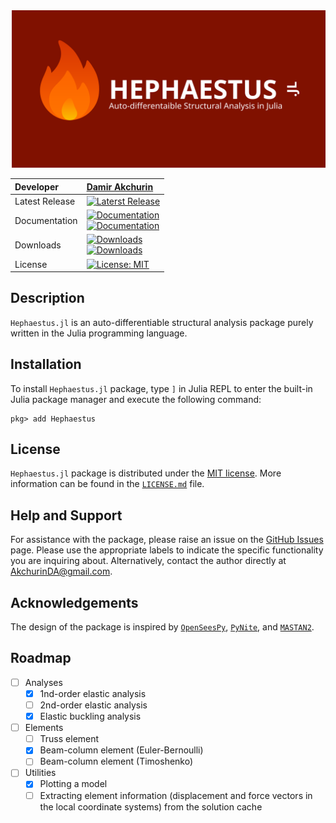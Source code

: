 <img src="docs/src/assets/social-preview.svg" alt="Hephaestus.jl">

<div align = "center">

  | Developer | [Damir Akchurin](https://scholar.google.com/citations?user=chYaDcIAAAAJ&hl=en) |
  | :--- | :--- |
  | Latest Release | [![Laterst Release](https://juliahub.com/docs/General/Hephaestus/0.1.0/version.svg)](https://juliahub.com/ui/Packages/General/Hephaestus) |
  | Documentation | [![Documentation](https://img.shields.io/badge/Documentation-Stable-blue.svg)](https://AkchurinDA.github.io/Hephaestus.jl/stable) <br> [![Documentation](https://img.shields.io/badge/Documentation-Dev-blue.svg)](https://AkchurinDA.github.io/Hephaestus.jl/dev) |
  | Downloads | [![Downloads](https://img.shields.io/badge/dynamic/json?url=http%3A%2F%2Fjuliapkgstats.com%2Fapi%2Fv1%2Ftotal_downloads%2FHephaestus&query=total_requests&label=Total)](http://juliapkgstats.com/pkg/Hephaestus) <br> [![Downloads](https://img.shields.io/badge/dynamic/json?url=http%3A%2F%2Fjuliapkgstats.com%2Fapi%2Fv1%2Fmonthly_downloads%2FHephaestus&query=total_requests&label=Monthly&suffix=%2FMonth)](http://juliapkgstats.com/pkg/Hephaestus) |
  | License | [![License: MIT](https://img.shields.io/badge/License-MIT-yellow.svg)](https://github.com/AkchurinDA/Hephaestus.jl/blob/main/LICENSE.md) |

</div>

## Description

`Hephaestus.jl` is an auto-differentiable structural analysis package purely written in the Julia programming language.

## Installation

To install `Hephaestus.jl` package, type `]` in Julia REPL to enter the built-in Julia package manager and execute the following command:

```
pkg> add Hephaestus
```

## License

`Hephaestus.jl` package is distributed under the [MIT license](https://en.wikipedia.org/wiki/MIT_License). More information can be found in the [`LICENSE.md`](https://github.com/AkchurinDA/Hephaestus.jl/blob/main/LICENSE.md) file.

## Help and Support

For assistance with the package, please raise an issue on the [GitHub Issues](https://github.com/AkchurinDA/Hephaestus.jl/issues) page. Please use the appropriate labels to indicate the specific functionality you are inquiring about. Alternatively, contact the author directly at [AkchurinDA@gmail.com](mailto:AkchurinDA@gmail.com?subject=Hephaestus.jl).

## Acknowledgements

The design of the package is inspired by [`OpenSeesPy`](https://github.com/zhuminjie/OpenSeesPy), [`PyNite`](https://github.com/JWock82/Pynite), and [`MASTAN2`](https://www.mastan2.com).

## Roadmap

- [ ] Analyses
  - [x] 1nd-order elastic analysis
  - [ ] 2nd-order elastic analysis
  - [x] Elastic buckling analysis
- [ ] Elements
  - [ ] Truss element
  - [x] Beam-column element (Euler-Bernoulli)
  - [ ] Beam-column element (Timoshenko)
- [ ] Utilities
  - [x] Plotting a model
  - [ ] Extracting element information (displacement and force vectors in the local coordinate systems) from the solution cache
